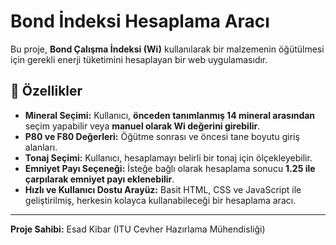 # Bond İndeksi Hesaplama Aracı

Bu proje, **Bond Çalışma İndeksi (Wi)** kullanılarak bir malzemenin öğütülmesi için gerekli enerji tüketimini hesaplayan bir web uygulamasıdır.

## 🚀 Özellikler
- **Mineral Seçimi:** Kullanıcı, **önceden tanımlanmış 14 mineral arasından** seçim yapabilir veya **manuel olarak Wi değerini girebilir**.
- **P80 ve F80 Değerleri:** Öğütme sonrası ve öncesi tane boyutu giriş alanları.
- **Tonaj Seçimi:** Kullanıcı, hesaplamayı belirli bir tonaj için ölçekleyebilir.
- **Emniyet Payı Seçeneği:** İsteğe bağlı olarak hesaplama sonucu **1.25 ile çarpılarak emniyet payı eklenebilir**.
- **Hızlı ve Kullanıcı Dostu Arayüz:** Basit HTML, CSS ve JavaScript ile geliştirilmiş, herkesin kolayca kullanabileceği bir hesaplama aracı.

---
**Proje Sahibi:** Esad Kibar (ITU Cevher Hazırlama Mühendisliği)

